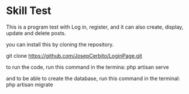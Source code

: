 # Skill Test
This is a program test with Log in, register, and it can also create, display, update and delete posts.

you can install this by cloning the repository.

git clone https://github.com/JosepCerbito/LoginPage.git

to run the code, run this command in the termina:
php artisan serve

and to be able to create the database, run this command in the terminal:
php artisan migrate
